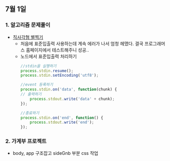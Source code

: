 ## 7월 1일
### 1. 알고리즘 문제풀이
- [직사각형 별찍기](https://github.com/leemyungju9347/Algorithm/blob/master/Level_01/%EC%A7%81%EC%82%AC%EA%B0%81%ED%98%95%20%EB%B3%84%EC%B0%8D%EA%B8%B0.html)
	- 처음에 표준입출력 사용하는데 계속 에러가 나서 엄청 헤맸다. 결국 프로그래머스 홈페이지에서 테스트해주니 성공.. 
	- 노드에서 표준입출력 처리하기
		```javascript
		//stdin을 실행하기
		process.stdin.resume();
		process.stdin.setEncoding('utf8');

		//event 등록하기
		process.stdin.on('data', function(chunk) {
		// 출력하기
			process.stdout.write('data' + chunk);
		});

		//종료하기
		process.stdin.on('end', function() {
			process.stdout.write('end');
		});
		```
		
### 2. 가계부 프로젝트
- body, app 구조잡고 sideGnb 부분 css 작업
